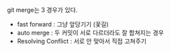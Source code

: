 git merge는 3 경우가 있다.

- fast forward : 그냥 앞당기기 (꽃길)
- auto merge : 두 커밋이 서로 다르더라도 잘 합쳐지는 경우
- Resolving Conflict : 서로 안 맞아서 직접 고쳐주기





